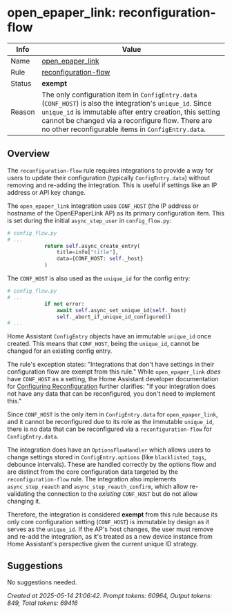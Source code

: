 # open_epaper_link: reconfiguration-flow

| Info   | Value                                                                    |
|--------|--------------------------------------------------------------------------|
| Name   | [open_epaper_link](https://www.home-assistant.io/integrations/open_epaper_link/) |
| Rule   | [reconfiguration-flow](https://developers.home-assistant.io/docs/core/integration-quality-scale/rules/reconfiguration-flow)                                                     |
| Status | **exempt**                                       |
| Reason | The only configuration item in `ConfigEntry.data` (`CONF_HOST`) is also the integration's `unique_id`. Since `unique_id` is immutable after entry creation, this setting cannot be changed via a reconfigure flow. There are no other reconfigurable items in `ConfigEntry.data`. |

## Overview

The `reconfiguration-flow` rule requires integrations to provide a way for users to update their configuration (typically `ConfigEntry.data`) without removing and re-adding the integration. This is useful if settings like an IP address or API key change.

The `open_epaper_link` integration uses `CONF_HOST` (the IP address or hostname of the OpenEPaperLink AP) as its primary configuration item. This is set during the initial `async_step_user` in `config_flow.py`:
```python
# config_flow.py
# ...
            return self.async_create_entry(
                title=info["title"],
                data={CONF_HOST: self._host}
            )
```
The `CONF_HOST` is also used as the `unique_id` for the config entry:
```python
# config_flow.py
# ...
            if not error:
                await self.async_set_unique_id(self._host)
                self._abort_if_unique_id_configured()
# ...
```
Home Assistant `ConfigEntry` objects have an immutable `unique_id` once created. This means that `CONF_HOST`, being the `unique_id`, cannot be changed for an existing config entry.

The rule's exception states: "Integrations that don't have settings in their configuration flow are exempt from this rule." While `open_epaper_link` *does* have `CONF_HOST` as a setting, the Home Assistant developer documentation for [Configuring Reconfiguration](https://developers.home-assistant.io/docs/config_entries_config_flow_handler#reconfigure) further clarifies: "If your integration does not have any data that can be reconfigured, you don't need to implement this."

Since `CONF_HOST` is the only item in `ConfigEntry.data` for `open_epaper_link`, and it cannot be reconfigured due to its role as the immutable `unique_id`, there is no data that can be reconfigured via a `reconfiguration-flow` for `ConfigEntry.data`.

The integration does have an `OptionsFlowHandler` which allows users to change settings stored in `ConfigEntry.options` (like `blacklisted_tags`, debounce intervals). These are handled correctly by the options flow and are distinct from the core configuration data targeted by the `reconfiguration-flow` rule.
The integration also implements `async_step_reauth` and `async_step_reauth_confirm`, which allow re-validating the connection to the *existing* `CONF_HOST` but do not allow changing it.

Therefore, the integration is considered **exempt** from this rule because its only core configuration setting (`CONF_HOST`) is immutable by design as it serves as the `unique_id`. If the AP's host changes, the user must remove and re-add the integration, as it's treated as a new device instance from Home Assistant's perspective given the current unique ID strategy.

## Suggestions

No suggestions needed.

_Created at 2025-05-14 21:06:42. Prompt tokens: 60964, Output tokens: 849, Total tokens: 69416_
